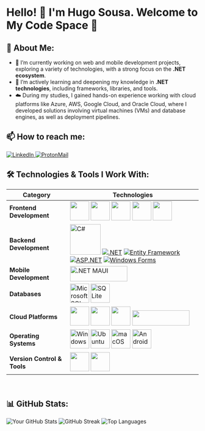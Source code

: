 # Hello! 👋 I'm Hugo Sousa. Welcome to My Code Space 🚀

## 🌟 About Me:
- 🔭 I’m currently working on web and mobile development projects, exploring a variety of technologies, with a strong focus on the **.NET ecosystem**.
- 🌱 I’m actively learning and deepening my knowledge in **.NET technologies**, including frameworks, libraries, and tools.
- ☁️ During my studies, I gained hands-on experience working with cloud platforms like Azure, AWS, Google Cloud, and Oracle Cloud, where I developed solutions involving virtual machines (VMs) and database engines, as well as deployment pipelines.


## 📫 How to reach me:
<p align="left">
  <a href="https://www.linkedin.com/in/hugo-sousa-8b3b7a310/" target="_blank">
    <img src="https://img.shields.io/badge/-LinkedIn-0A66C2?style=for-the-badge&logo=linkedin&logoColor=white" alt="LinkedIn">
  </a>
  <a href="mailto:hugosousa42@proton.me" target="_blank">
    <img src="https://img.shields.io/badge/-Email-8B89CC?style=for-the-badge&logo=protonmail&logoColor=white" alt="ProtonMail">
  </a>
</p>


## 🛠️ Technologies & Tools I Work With:

| **Category**                | **Technologies**                                                                                              |
|-----------------------------|--------------------------------------------------------------------------------------------------------------|
| **Frontend Development**    | <a href="https://developer.mozilla.org/en-US/docs/Web/HTML"><img src="https://cdn.jsdelivr.net/gh/devicons/devicon/icons/html5/html5-original.svg" width="50" height="50"/></a> <a href="https://developer.mozilla.org/en-US/docs/Web/CSS"><img src="https://cdn.jsdelivr.net/gh/devicons/devicon/icons/css3/css3-original.svg" width="50" height="50"/></a> <a href="https://developer.mozilla.org/en-US/docs/Web/JavaScript"><img src="https://cdn.jsdelivr.net/gh/devicons/devicon/icons/javascript/javascript-original.svg" width="50" height="50"/></a> <a href="https://getbootstrap.com/"><img src="https://cdn.jsdelivr.net/gh/devicons/devicon/icons/bootstrap/bootstrap-original.svg" width="50" height="50"/></a> <a href="https://jquery.com/"><img src="https://cdn.jsdelivr.net/gh/devicons/devicon/icons/jquery/jquery-original.svg" width="50" height="50"/></a> |
| **Backend Development**     | <a href="https://learn.microsoft.com/en-us/dotnet/csharp/"><img src="https://cdn.jsdelivr.net/gh/devicons/devicon/icons/csharp/csharp-original.svg" width="80" height="80" alt="C#"/></a> <a href="https://dotnet.microsoft.com/"><img src="https://img.shields.io/badge/-.NET-512BD4?style=for-the-badge&logo=dotnet&logoColor=white" alt=".NET"></a> <a href="https://learn.microsoft.com/en-us/ef/"><img src="https://img.shields.io/badge/-Entity%20Framework-512BD4?style=for-the-badge&logo=dotnet&logoColor=white" alt="Entity Framework"></a> <a href="https://dotnet.microsoft.com/apps/aspnet"><img src="https://img.shields.io/badge/-ASP.NET-5C2D91?style=for-the-badge&logo=dotnet&logoColor=white" alt="ASP.NET"></a> <a href="https://learn.microsoft.com/en-us/dotnet/desktop/winforms/overview/?view=netdesktop-9.0"><img src="https://img.shields.io/badge/-Windows%20Forms-0078D6?style=for-the-badge&logo=windows&logoColor=white" alt="Windows Forms"></a> 
| **Mobile Development**      | <a href="https://dotnet.microsoft.com/en-us/apps/maui"><img src="https://img.shields.io/badge/-.NET%20MAUI-512BD4?style=for-the-badge&logo=dotnet&logoColor=white" width="150" height="40" alt=".NET MAUI"></a> 
| **Databases**               | <a href="https://www.microsoft.com/en-us/sql-server"><img src="https://cdn.jsdelivr.net/gh/devicons/devicon/icons/microsoftsqlserver/microsoftsqlserver-plain.svg" width="50" height="50" alt="Microsoft SQL Server"/></a> <a href="https://www.sqlite.org/"><img src="https://cdn.jsdelivr.net/gh/devicons/devicon/icons/sqlite/sqlite-original.svg" width="50" height="50" alt="SQLite"/></a> |
| **Cloud Platforms**         | <a href="https://azure.microsoft.com/en-us/"><img src="https://cdn.jsdelivr.net/gh/devicons/devicon/icons/azure/azure-original.svg" width="50" height="50"/></a> <a href="https://cloud.google.com/"><img src="https://cdn.jsdelivr.net/gh/devicons/devicon/icons/googlecloud/googlecloud-original.svg" width="50" height="50"/></a> <a href="https://aws.amazon.com/"><img src="https://upload.wikimedia.org/wikipedia/commons/9/93/Amazon_Web_Services_Logo.svg" width="50" height="50"/></a> <a href="https://www.oracle.com/cloud/"><img src="https://img.shields.io/badge/-Oracle%20Cloud-F80000?style=for-the-badge&logo=oracle&logoColor=white" width="150" height="40"/></a>  |
| **Operating Systems** | <a href="https://www.microsoft.com/en-us/windows/"><img src="https://cdn.jsdelivr.net/gh/devicons/devicon/icons/windows8/windows8-original.svg" width="50" height="50" alt="Windows"/></a> <a href="https://ubuntu.com/"><img src="https://assets.ubuntu.com/v1/29985a98-ubuntu-logo32.png" width="50" height="50" alt="Ubuntu"/></a> <a href="https://www.apple.com/macos/"><img src="https://cdn.jsdelivr.net/gh/devicons/devicon/icons/apple/apple-original.svg" width="50" height="50" alt="macOS"/></a> <a href="https://www.android.com/"><img src="https://cdn.jsdelivr.net/gh/devicons/devicon/icons/android/android-original.svg" width="50" height="50" alt="Android"/></a> |
| **Version Control & Tools** | <a href="https://git-scm.com/"><img src="https://cdn.jsdelivr.net/gh/devicons/devicon/icons/git/git-original.svg" width="50" height="50"/></a> <a href="https://github.com/"><img src="https://cdn.jsdelivr.net/gh/devicons/devicon/icons/github/github-original.svg" width="50" height="50"/></a> |

<br>

## 📊 GitHub Stats:

![Your GitHub Stats](https://github-readme-stats.vercel.app/api?username=hugosousa42&show_icons=true&theme=radical&count_private=true)
![GitHub Streak](https://github-readme-streak-stats.herokuapp.com/?user=hugosousa42&theme=radical)
![Top Languages](https://github-readme-stats.vercel.app/api/top-langs/?username=hugosousa42&layout=compact&theme=radical)
